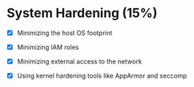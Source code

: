 # System Hardening (15%)

- [x] Minimizing the host OS footprint

- [x] Minimizing IAM roles

- [x] Minimizing external access to the network

- [x] Using kernel hardening tools like AppArmor and seccomp